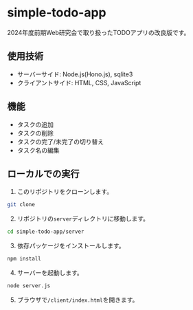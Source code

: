 # simple-todo-app

2024年度前期Web研究会で取り扱ったTODOアプリの改良版です。

## 使用技術

- サーバーサイド: Node.js(Hono.js), sqlite3
- クライアントサイド: HTML, CSS, JavaScript

## 機能

- タスクの追加
- タスクの削除
- タスクの完了/未完了の切り替え
- タスク名の編集

## ローカルでの実行

1. このリポジトリをクローンします。

```bash
git clone
```

2. リポジトリの`server`ディレクトリに移動します。

```bash
cd simple-todo-app/server
```

3. 依存パッケージをインストールします。

```bash
npm install
```

4. サーバーを起動します。

```bash
node server.js
```

5. ブラウザで`/client/index.html`を開きます。
